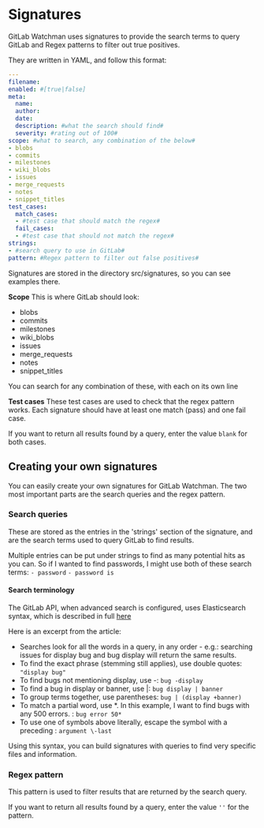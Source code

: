 # Signatures
GitLab Watchman uses signatures to provide the search terms to query GitLab and Regex patterns to filter out true positives.

They are written in YAML, and follow this format:
```yaml
---
filename:
enabled: #[true|false]
meta:
  name:
  author:
  date:
  description: #what the search should find#
  severity: #rating out of 100#
scope: #what to search, any combination of the below#
- blobs
- commits
- milestones
- wiki_blobs
- issues
- merge_requests
- notes
- snippet_titles
test_cases:
  match_cases:
  - #test case that should match the regex#
  fail_cases:
  - #test case that should not match the regex#
strings:
- #search query to use in GitLab#
pattern: #Regex pattern to filter out false positives#
```

Signatures are stored in the directory src/signatures, so you can see examples there.

**Scope**
This is where GitLab should look:
- blobs
- commits
- milestones
- wiki_blobs
- issues
- merge_requests
- notes
- snippet_titles

You can search for any combination of these, with each on its own line

**Test cases**
These test cases are used to check that the regex pattern works. Each signature should have at least one match (pass) and one fail case.

If you want to return all results found by a query, enter the value `blank` for both cases.

## Creating your own signatures
You can easily create your own signatures for GitLab Watchman. The two most important parts are the search queries and the regex pattern.

### Search queries
These are stored as the entries in the 'strings' section of the signature, and are the search terms used to query GitLab to find results.

Multiple entries can be put under strings to find as many potential hits as you can. So if I wanted to find passwords, I might use both of these search terms:
`- password`
`- password is`

#### Search terminology
The GitLab API, when advanced search is configured, uses Elasticsearch syntax, which is described in full [here](https://docs.gitlab.com/ee/user/search/advanced_search_syntax.html)

Here is an excerpt from the article:
- Searches look for all the words in a query, in any order - e.g.: searching issues for display bug and bug display will return the same results.
- To find the exact phrase (stemming still applies), use double quotes: `"display bug"`
- To find bugs not mentioning display, use -: `bug -display`
- To find a bug in display or banner, use |: `bug display | banner`
- To group terms together, use parentheses: `bug | (display +banner)`
- To match a partial word, use \*. In this example, I want to find bugs with any 500 errors. : `bug error 50*`
- To use one of symbols above literally, escape the symbol with a preceding \: `argument \-last`

Using this syntax, you can build signatures with queries to find very specific files and information.

### Regex pattern
This pattern is used to filter results that are returned by the search query.

If you want to return all results found by a query, enter the value `''` for the pattern.
